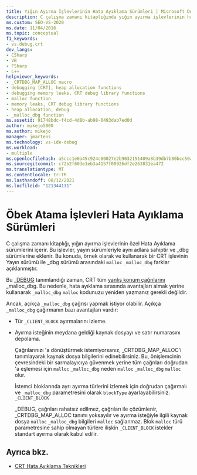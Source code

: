 ```yaml
---
title: Yığın Ayırma İşlevlerinin Hata Ayıklama Sürümleri | Microsoft Docs
description: C çalışma zamanı kitaplığında yığın ayırma işlevlerinin hata ayıklama sürümlerini kullanın. Bu işlevler, yayın sürümleriyle aynı adlara sahiptir ve _dbg eklenir.
ms.custom: SEO-VS-2020
ms.date: 11/04/2016
ms.topic: conceptual
f1_keywords:
- vs.debug.crt
dev_langs:
- CSharp
- VB
- FSharp
- C++
helpviewer_keywords:
- _CRTDBG_MAP_ALLOC macro
- debugging [CRT], heap allocation functions
- debugging memory leaks, CRT debug library functions
- malloc function
- memory leaks, CRT debug library functions
- heap allocation, debug
- _malloc_dbg function
ms.assetid: 91748bdc-f4cd-4d8b-ab98-0493dab7ed0d
author: mikejo5000
ms.author: mikejo
manager: jmartens
ms.technology: vs-ide-debug
ms.workload:
- multiple
ms.openlocfilehash: a5ccc1e0a45c924c00027e2b9032151409a8b39db7b80bcc50ae25286b05cbe4
ms.sourcegitcommit: c72b2f603e1eb3a4157f00926df2e263831ea472
ms.translationtype: MT
ms.contentlocale: tr-TR
ms.lasthandoff: 08/12/2021
ms.locfileid: "121344131"
---
```

# <a name="debug-versions-of-heap-allocation-functions"></a>Öbek Atama İşlevleri Hata Ayıklama Sürümleri
C çalışma zamanı kitaplığı, yığın ayırma işlevlerinin özel Hata Ayıklama sürümlerini içerir. Bu işlevler, yayın sürümleriyle aynı adlara sahiptir ve _dbg sürümlerine eklenir. Bu konuda, örnek olarak ve kullanarak bir CRT işlevinin Yayın sürümü ile _dbg sürümü arasındaki `malloc` `_malloc_dbg` farklar açıklanmıştır.

 Bu [_DEBUG](/cpp/c-runtime-library/debug) tanımlandığı zaman, CRT tüm [yanlış konum çağrılarını](/cpp/c-runtime-library/reference/malloc) _malloc_dbg. [](/cpp/c-runtime-library/reference/malloc-dbg) Bu nedenle, hata ayıklama sırasında avantajları almak yerine kullanarak `_malloc_dbg` `malloc` kodunuzu yeniden yazmanız gerekli değildir.

 Ancak, açıkça `_malloc_dbg` çağrısı yapmak istiyor olabilir. Açıkça `_malloc_dbg` çağırmanın bazı avantajları vardır:

- Tür `_CLIENT_BLOCK` ayırmalarını izleme.

- Ayırma isteğinin meydana geldiği kaynak dosyayı ve satır numarasını depolama.

  Çağrılarınızı 'a dönüştürmek istemiyorsanız, _CRTDBG_MAP_ALLOC'i tanımlayarak kaynak dosya bilgilerini edinebilirsiniz. Bu, önişlemcinin çevresindeki bir sarmalayıcıya güvenmek yerine tüm çağrıları doğrudan 'a eşlemesi için `malloc` `_malloc_dbg` neden [](/cpp/c-runtime-library/crtdbg-map-alloc) `malloc` `_malloc_dbg` `malloc` olur.

  İstemci bloklarında ayrı ayırma türlerini izlemek için doğrudan çağırmalı ve `_malloc_dbg` parametresini olarak `blockType` ayarlayabilirsiniz. `_CLIENT_BLOCK`

  _DEBUG, çağrıları rahatsız edilmez, çağrıları ile çözümlenir, _CRTDBG_MAP_ALLOC tanımı yoksayılır ve ayırma isteğiyle ilgili kaynak dosya `malloc` `_malloc_dbg` bilgileri `malloc` sağlanmaz. [](/cpp/c-runtime-library/crtdbg-map-alloc) Blok `malloc` türü parametresine sahip olmayan türlere ilişkin `_CLIENT_BLOCK` istekler standart ayırma olarak kabul edilir.

## <a name="see-also"></a>Ayrıca bkz.

- [CRT Hata Ayıklama Teknikleri](../debugger/crt-debugging-techniques.md)